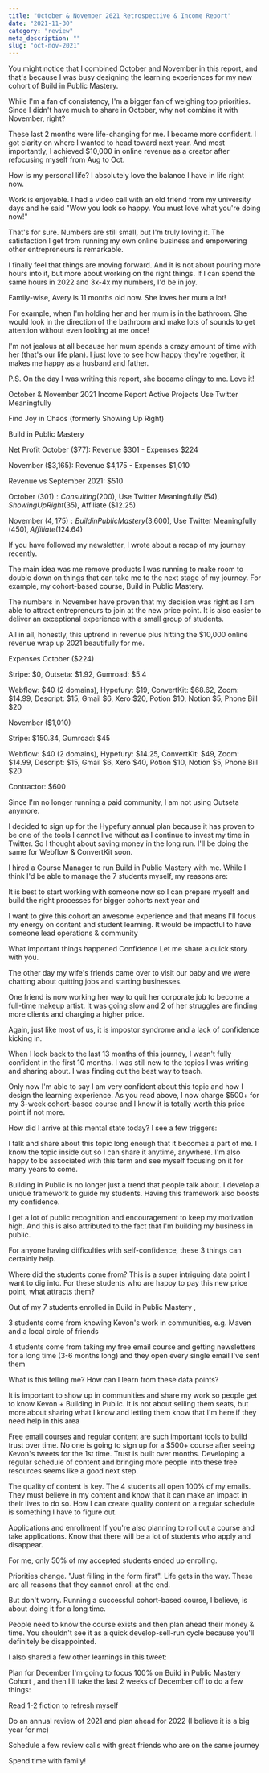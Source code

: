 ```yaml
---
title: "October & November 2021 Retrospective & Income Report"
date: "2021-11-30"
category: "review"
meta_description: ""
slug: "oct-nov-2021"
---
```


You might notice that I combined October and November in this report, and that's because I was busy designing the learning experiences for my new cohort of Build in Public Mastery.

While I'm a fan of consistency, I'm a bigger fan of weighing top priorities. Since I didn't have much to share in October, why not combine it with November, right?

These last 2 months were life-changing for me. I became more confident. I got clarity on where I wanted to head toward next year. And most importantly, I achieved $10,000 in online revenue as a creator after refocusing myself from Aug to Oct.



How is my personal life?
I absolutely love the balance I have in life right now.

Work is enjoyable. I had a video call with an old friend from my university days and he said "Wow you look so happy. You must love what you're doing now!"

That's for sure. Numbers are still small, but I'm truly loving it. The satisfaction I get from running my own online business and empowering other entrepreneurs is remarkable.

I finally feel that things are moving forward. And it is not about pouring more hours into it, but more about working on the right things. If I can spend the same hours in 2022 and 3x-4x my numbers, I'd be in joy.

Family-wise, Avery is 11 months old now. She loves her mum a lot!

For example, when I'm holding her and her mum is in the bathroom. She would look in the direction of the bathroom and make lots of sounds to get attention without even looking at me once!

I'm not jealous at all because her mum spends a crazy amount of time with her (that's our life plan). I just love to see how happy they're together, it makes me happy as a husband and father.

P.S. On the day I was writing this report, she became clingy to me. Love it!

October & November 2021 Income Report
Active Projects
Use Twitter Meaningfully

Find Joy in Chaos (formerly Showing Up Right)

Build in Public Mastery

Net Profit
October ($77): Revenue $301 - Expenses $224

November ($3,165): Revenue $4,175 - Expenses $1,010

Revenue
vs September 2021: $510

October ($301): Consulting ($200), Use Twitter Meaningfully ($54), Showing Up Right ($35), Affiliate ($12.25)

November ($4,175): Build in Public Mastery ($3,600), Use Twitter Meaningfully ($450), Affiliate ($124.64)

If you have followed my newsletter, I wrote about a recap of my journey recently.

The main idea was me remove products I was running to make room to double down on things that can take me to the next stage of my journey. For example, my cohort-based course, Build in Public Mastery.

The numbers in November have proven that my decision was right as I am able to attract entrepreneurs to join at the new price point. It is also easier to deliver an exceptional experience with a small group of students.

All in all, honestly, this uptrend in revenue plus hitting the $10,000 online revenue wrap up 2021 beautifully for me.

Expenses
October ($224)

Stripe: $0, Outseta: $1.92, Gumroad: $5.4

Webflow: $40 (2 domains), Hypefury: $19, ConvertKit: $68.62, Zoom: $14.99, Descript: $15, Gmail $6, Xero $20, Potion $10, Notion $5, Phone Bill $20

November ($1,010)

Stripe: $150.34, Gumroad: $45

Webflow: $40 (2 domains), Hypefury: $14.25, ConvertKit: $49, Zoom: $14.99, Descript: $15, Gmail $6, Xero $40, Potion $10, Notion $5, Phone Bill $20

Contractor: $600

Since I'm no longer running a paid community, I am not using Outseta anymore.

I decided to sign up for the Hypefury annual plan because it has proven to be one of the tools I cannot live without as I continue to invest my time in Twitter. So I thought about saving money in the long run. I'll be doing the same for Webflow & ConvertKit soon.

I hired a Course Manager to run Build in Public Mastery with me. While I think I'd be able to manage the 7 students myself, my reasons are:

It is best to start working with someone now so I can prepare myself and build the right processes for bigger cohorts next year and

I want to give this cohort an awesome experience and that means I'll focus my energy on content and student learning. It would be impactful to have someone lead operations & community

What important things happened
Confidence
Let me share a quick story with you.

The other day my wife's friends came over to visit our baby and we were chatting about quitting jobs and starting businesses.

One friend is now working her way to quit her corporate job to become a full-time makeup artist. It was going slow and 2 of her struggles are finding more clients and charging a higher price.

Again, just like most of us, it is impostor syndrome and a lack of confidence kicking in.

When I look back to the last 13 months of this journey, I wasn't fully confident in the first 10 months. I was still new to the topics I was writing and sharing about. I was finding out the best way to teach.

Only now I'm able to say I am very confident about this topic and how I design the learning experience. As you read above, I now charge $500+ for my 3-week cohort-based course and I know it is totally worth this price point if not more.



How did I arrive at this mental state today? I see a few triggers:

I talk and share about this topic long enough that it becomes a part of me. I know the topic inside out so I can share it anytime, anywhere. I'm also happy to be associated with this term and see myself focusing on it for many years to come.

Building in Public is no longer just a trend that people talk about. I develop a unique framework to guide my students. Having this framework also boosts my confidence.

I get a lot of public recognition and encouragement to keep my motivation high. And this is also attributed to the fact that I'm building my business in public.



For anyone having difficulties with self-confidence, these 3 things can certainly help.

Where did the students come from?
This is a super intriguing data point I want to dig into. For these students who are happy to pay this new price point, what attracts them?

Out of my 7 students enrolled in Build in Public Mastery <BIPM2>,

3 students come from knowing Kevon's work in communities, e.g. Maven and a local circle of friends

4 students come from taking my free email course and getting newsletters for a long time (3-6 months long) and they open every single email I've sent them


What is this telling me? How can I learn from these data points?

It is important to show up in communities and share my work so people get to know Kevon + Building in Public. It is not about selling them seats, but more about sharing what I know and letting them know that I'm here if they need help in this area

Free email courses and regular content are such important tools to build trust over time. No one is going to sign up for a $500+ course after seeing Kevon's tweets for the 1st time. Trust is built over months. Developing a regular schedule of content and bringing more people into these free resources seems like a good next step.

The quality of content is key. The 4 students all open 100% of my emails. They must believe in my content and know that it can make an impact in their lives to do so. How I can create quality content on a regular schedule is something I have to figure out.

Applications and enrollment
If you're also planning to roll out a course and take applications. Know that there will be a lot of students who apply and disappear.

For me, only 50% of my accepted students ended up enrolling.

Priorities change. "Just filling in the form first". Life gets in the way. These are all reasons that they cannot enroll at the end.

But don't worry. Running a successful cohort-based course, I believe, is about doing it for a long time.

People need to know the course exists and then plan ahead their money & time. You shouldn't see it as a quick develop-sell-run cycle because you'll definitely be disappointed.

I also shared a few other learnings in this tweet:



Plan for December
I'm going to focus 100% on Build in Public Mastery Cohort <BIPM2>, and then I'll take the last 2 weeks of December off to do a few things:

Read 1-2 fiction to refresh myself

Do an annual review of 2021 and plan ahead for 2022 (I believe it is a big year for me)

Schedule a few review calls with great friends who are on the same journey

Spend time with family!